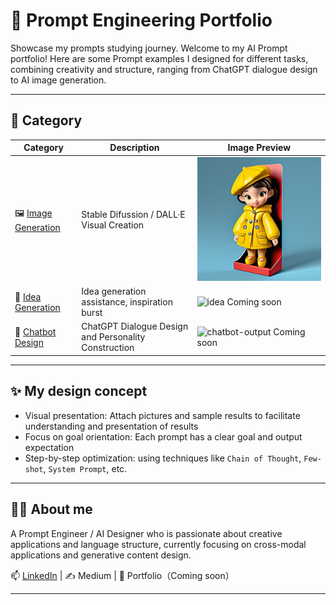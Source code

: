 # 🎯 Prompt Engineering Portfolio

Showcase my prompts studying journey.
Welcome to my AI Prompt portfolio! Here are some Prompt examples I designed for different tasks, combining creativity and structure, ranging from ChatGPT dialogue design to AI image generation.

---

## 📂 Category

 Category | Description | Image Preview
|------|------|-----------|
| 🖼️ [Image Generation](image_generation/stable_diffusion/README.md) | Stable Difussion / DALL·E Visual Creation | ![3D Toy Texture](image_generation/stable_diffusion/3D_toy_texture_prompt_in_Stable_Diffusion.png) |
| 🧠 [Idea Generation](prompts/idea_generation/README.md) | Idea generation assistance, inspiration burst | ![idea](assets/images/idea-generation.png) Coming soon| 
| 🤖 [Chatbot Design](prompts/chatbot_design/README.md) | ChatGPT Dialogue Design and Personality Construction | ![chatbot-output](assets/images/chatbot-sample-output.png) Coming soon| 

---

## ✨ My design concept

- Visual presentation: Attach pictures and sample results to facilitate understanding and presentation of results
- Focus on goal orientation: Each prompt has a clear goal and output expectation
- Step-by-step optimization: using techniques like `Chain of Thought`, `Few-shot`, `System Prompt`, etc.

---

## 🙋‍♀️ About me

A Prompt Engineer / AI Designer who is passionate about creative applications and language structure, currently focusing on cross-modal applications and generative content design.

📫 [LinkedIn](https://www.linkedin.com) | ✍️ Medium | 💼 Portfolio（Coming soon）

---
